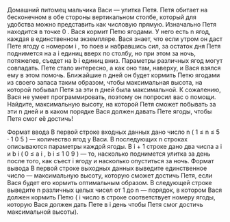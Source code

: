 Домашний питомец мальчика Васи — улитка Петя. Петя обитает на бесконечном в обе стороны вертикальном столбе, который для удобства можно представить как числовую прямую. Изначально Петя находится в точке 
0
.
Вася кормит Петю ягодами. У него есть 
n
 ягод, каждая в единственном экземпляре. Вася знает, что если утром он даст Пете ягоду с номером 
i
, то поев и набравшись сил, за остаток дня Петя поднимется на 
a
i
 единиц вверх по столбу, но при этом за ночь, потяжелев, съедет на 
b
i
 единиц вниз. Параметры различных ягод могут совпадать.
Пете стало интересно, а как оно там, наверху, и Вася взялся ему в этом помочь. Ближайшие 
n
 дней он будет кормить Петю ягодами из своего запаса таким образом, чтобы максимальная высота, на которой побывал Петя за эти 
n
 дней была максимальной. К сожалению, Вася не умеет программировать, поэтому он попросил вас о помощи. Найдите, максимальную высоту, на которой Петя сможет побывать за эти 
n
 дней и в каком порядке Вася должен давать Пете ягоды, чтобы Петя смог её достичь!

Формат ввода
В первой строке входных данных дано число 
n
 (
1
≤
n
≤
5
⋅
1
0
5
) — количество ягод у Васи. В последующих 
n
 строках описываются параметры каждой ягоды. В 
i
+
1
 строке дано два числа 
a
i
 и 
b
i
 (
0
≤
a
i
,
b
i
≤
1
0
9
) — то, насколько поднимется улитка за день после того, как съест 
i
 ягоду и насколько опуститься за ночь.
Формат вывода
В первой строке выходных данных выведите единственное число — максимальную высоту, которую сможет достичь Петя, если Вася будет его кормить оптимальным образом. В следующей строке выведите 
n
 различных целых чисел от 
1
 до 
n
 — порядок, в котором Вася должен кормить Петю (
i
 число в строке соответствует номеру ягоды, которую Вася должен дать Пете в 
i
 день чтобы Петя смог достичь максимальной высоты).